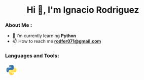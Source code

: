 <h1 align="center">Hi 👋, I'm Ignacio Rodriguez</h1>

### About Me  :

- 🌱 I’m currently learning **Python**
- 📫 How to reach me **rodfer071@gmail.com**

<h3 align="left">Languages and Tools:</h3>
<p align="left"> <a href="https://www.python.org" target="_blank" rel="noreferrer"> <img src="https://raw.githubusercontent.com/devicons/devicon/master/icons/python/python-original.svg" alt="python" width="40" height="40"/> </a> </p>
